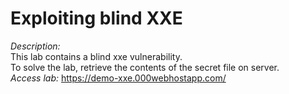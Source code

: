 # Exploiting blind XXE
*Description:* \
This lab contains a blind xxe vulnerability.\
To solve the lab, retrieve the contents of the secret file on server.\
*Access lab:* https://demo-xxe.000webhostapp.com/